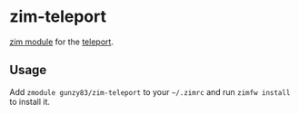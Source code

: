 # zim-teleport

[zim module](https://github.com/zimfw/zimfw) for the [teleport](https://github.com/gravitational/teleport).

## Usage

Add `zmodule gunzy83/zim-teleport` to your `~/.zimrc` and run `zimfw install` to install it.
